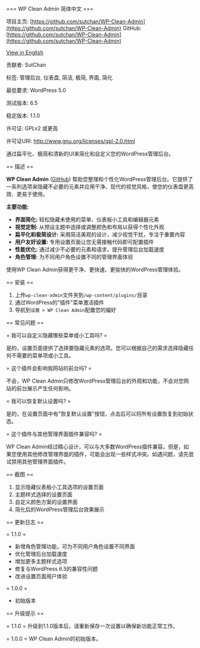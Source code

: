 === WP Clean Admin 简体中文 ===

项目主页: [https://github.com/sutchan/WP-Clean-Admin](https://github.com/sutchan/WP-Clean-Admin)
GitHub: [https://github.com/sutchan/WP-Clean-Admin](https://github.com/sutchan/WP-Clean-Admin)

[View in English](README-en_US.md)

贡献者: SutChan

标签: 管理后台, 仪表盘, 简洁, 极简, 界面, 简化

最低要求: WordPress 5.0

测试版本: 6.5

稳定版本: 1.1.0

许可证: GPLv2 或更高

许可证URI: http://www.gnu.org/licenses/gpl-2.0.html

通过扁平化、极简和清新的UI来简化和自定义您的WordPress管理后台。

== 描述 ==

**WP Clean Admin** ([GitHub](https://github.com/sutchan/WP-Clean-Admin)) 帮助您整理和个性化WordPress管理后台。它提供了一系列选项来隐藏不必要的元素并应用干净、现代的视觉风格，使您的仪表盘更高效、更易于使用。

**主要功能:**

* **界面简化:** 轻松隐藏未使用的菜单、仪表板小工具和编辑器元素
* **视觉定制:** 从预设主题中选择或调整颜色和布局以获得个性化外观
* **扁平化和极简设计:** 采用简洁美观的设计，减少视觉干扰，专注于重要内容
* **用户友好设置:** 专用设置页面让您无需接触代码即可配置插件
* **性能优化:** 通过减少不必要的元素和请求，提升管理后台加载速度
* **角色管理:** 为不同用户角色设置不同的管理界面体验

使用WP Clean Admin获得更干净、更快速、更愉快的WordPress管理体验。

== 安装 ==

1. 上传`wp-clean-admin`文件夹到`/wp-content/plugins/`目录
2. 通过WordPress的"插件"菜单激活插件
3. 导航到`设置 > WP Clean Admin`配置您的偏好

== 常见问题 ==

= 我可以自定义隐藏哪些菜单或小工具吗? =

是的，设置页面提供了选择要隐藏元素的选项。您可以根据自己的需求选择隐藏任何不需要的菜单项或小工具。

= 这个插件会影响我网站的前台吗? =

不会，WP Clean Admin只修改WordPress管理后台的外观和功能，不会对您网站的前台展示产生任何影响。

= 我可以恢复默认设置吗? =

是的，在设置页面中有"恢复默认设置"按钮，点击后可以将所有设置恢复到初始状态。

= 这个插件与其他管理界面插件兼容吗? =

WP Clean Admin经过精心设计，可以与大多数WordPress插件兼容。但是，如果您使用其他修改管理界面的插件，可能会出现一些样式冲突。如遇问题，请先尝试禁用其他管理界面插件。

== 截图 ==

1. 显示隐藏仪表板小工具选项的设置页面
2. 主题样式选择的设置页面
3. 自定义颜色方案的设置界面
4. 简化后的WordPress管理后台效果展示

== 更新日志 ==

= 1.1.0 =
* 新增角色管理功能，可为不同用户角色设置不同界面
* 优化管理后台加载速度
* 增加更多主题样式选项
* 修复与WordPress 6.5的兼容性问题
* 改进设置页面用户体验

= 1.0.0 =
* 初始版本

== 升级提示 ==

= 1.1.0 =
升级到1.1.0版本后，请重新保存一次设置以确保新功能正常工作。

= 1.0.0 =
WP Clean Admin的初始版本。